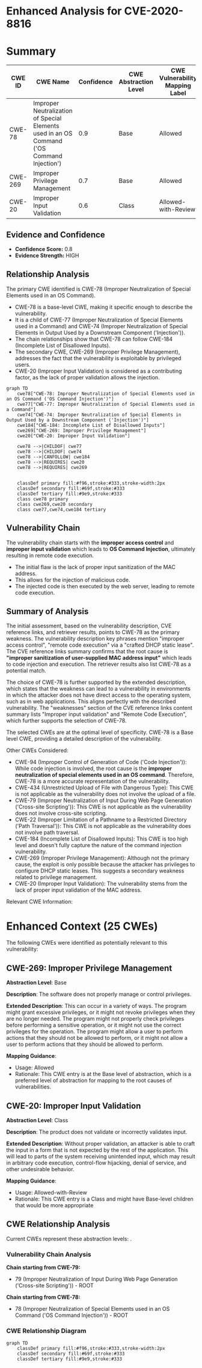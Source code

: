 # Enhanced Analysis for CVE-2020-8816

# Summary
| CWE ID | CWE Name | Confidence | CWE Abstraction Level | CWE Vulnerability Mapping Label | CWE-Vulnerability Mapping Notes |
|---|---|---|---|---|---|
| CWE-78 | Improper Neutralization of Special Elements used in an OS Command ('OS Command Injection') | 0.9 | Base | Allowed | Primary CWE |
| CWE-269 | Improper Privilege Management | 0.7 | Base | Allowed | Secondary CWE |
| CWE-20 | Improper Input Validation | 0.6 | Class | Allowed-with-Review | Secondary CWE |

## Evidence and Confidence

*   **Confidence Score:** 0.8
*   **Evidence Strength:** HIGH

## Relationship Analysis
The primary CWE identified is CWE-78 (Improper Neutralization of Special Elements used in an OS Command).
- CWE-78 is a base-level CWE, making it specific enough to describe the vulnerability.
- It is a child of CWE-77 (Improper Neutralization of Special Elements used in a Command) and CWE-74 (Improper Neutralization of Special Elements in Output Used by a Downstream Component ('Injection')).
- The chain relationships show that CWE-78 can follow CWE-184 (Incomplete List of Disallowed Inputs).
- The secondary CWE, CWE-269 (Improper Privilege Management), addresses the fact that the vulnerability is exploitable by privileged users.
- CWE-20 (Improper Input Validation) is considered as a contributing factor, as the lack of proper validation allows the injection.

```mermaid
graph TD
    cwe78["CWE-78: Improper Neutralization of Special Elements used in an OS Command ('OS Command Injection')"]
    cwe77["CWE-77: Improper Neutralization of Special Elements used in a Command"]
    cwe74["CWE-74: Improper Neutralization of Special Elements in Output Used by a Downstream Component ('Injection')"]
    cwe184["CWE-184: Incomplete List of Disallowed Inputs"]
    cwe269["CWE-269: Improper Privilege Management"]
    cwe20["CWE-20: Improper Input Validation"]

    cwe78 -->|CHILDOF| cwe77
    cwe78 -->|CHILDOF| cwe74
    cwe78 -->|CANFOLLOW| cwe184
    cwe78 -->|REQUIRES| cwe20
    cwe78 -->|REQUIRES| cwe269
    

    classDef primary fill:#f96,stroke:#333,stroke-width:2px
    classDef secondary fill:#69f,stroke:#333
    classDef tertiary fill:#9e9,stroke:#333
    class cwe78 primary
    class cwe269,cwe20 secondary
    class cwe77,cwe74,cwe184 tertiary
```

## Vulnerability Chain
The vulnerability chain starts with the **improper access control** and **improper input validation** which leads to **OS Command Injection**, ultimately resulting in remote code execution.
  - The initial flaw is the lack of proper input sanitization of the MAC address.
  - This allows for the injection of malicious code.
  - The injected code is then executed by the web server, leading to remote code execution.

## Summary of Analysis
The initial assessment, based on the vulnerability description, CVE reference links, and retriever results, points to CWE-78 as the primary weakness. The vulnerability description key phrases mention "improper access control", "remote code execution" via a "crafted DHCP static lease". The CVE reference links summary confirms that the root cause is **"improper sanitization of user-supplied MAC address input"** which leads to code injection and execution. The retriever results also list CWE-78 as a potential match.

The choice of CWE-78 is further supported by the extended description, which states that the weakness can lead to a vulnerability in environments in which the attacker does not have direct access to the operating system, such as in web applications. This aligns perfectly with the described vulnerability. The "weaknesses" section of the CVE reference links content summary lists "Improper input validation" and "Remote Code Execution", which further supports the selection of CWE-78.

The selected CWEs are at the optimal level of specificity. CWE-78 is a Base level CWE, providing a detailed description of the vulnerability.

Other CWEs Considered:

*   CWE-94 (Improper Control of Generation of Code ('Code Injection')): While code injection is involved, the root cause is the **improper neutralization of special elements used in an OS command**. Therefore, CWE-78 is a more accurate representation of the vulnerability.
*   CWE-434 (Unrestricted Upload of File with Dangerous Type): This CWE is not applicable as the vulnerability does not involve the upload of a file.
*   CWE-79 (Improper Neutralization of Input During Web Page Generation ('Cross-site Scripting')): This CWE is not applicable as the vulnerability does not involve cross-site scripting.
*   CWE-22 (Improper Limitation of a Pathname to a Restricted Directory ('Path Traversal')): This CWE is not applicable as the vulnerability does not involve path traversal.
*   CWE-184 (Incomplete List of Disallowed Inputs): This CWE is too high level and doesn't fully capture the nature of the command injection vulnerability.
*   CWE-269 (Improper Privilege Management): Although not the primary cause, the exploit is only possible because the attacker has privileges to configure DHCP static leases. This suggests a secondary weakness related to privilege management.
*   CWE-20 (Improper Input Validation): The vulnerability stems from the lack of proper input validation of the MAC address.

Relevant CWE Information:

# Enhanced Context (25 CWEs)
The following CWEs were identified as potentially relevant to this vulnerability:

## CWE-269: Improper Privilege Management
**Abstraction Level**: Base

**Description**:
The software does not properly manage or control privileges.

**Extended Description**:
This can occur in a variety of ways. The program might grant excessive privileges, or it might not revoke privileges when they are no longer needed. The program might not properly check privileges before performing a sensitive operation, or it might not use the correct privileges for the operation. The program might allow a user to perform actions that they should not be allowed to perform, or it might not allow a user to perform actions that they should be allowed to perform.

**Mapping Guidance**:
- Usage: Allowed
- Rationale: This CWE entry is at the Base level of abstraction, which is a preferred level of abstraction for mapping to the root causes of vulnerabilities.

## CWE-20: Improper Input Validation
**Abstraction Level**: Class

**Description**:
The product does not validate or incorrectly validates input.

**Extended Description**:
Without proper validation, an attacker is able to craft the input in a form that is not expected by the rest of the application. This will lead to parts of the system receiving unintended input, which may result in arbitrary code execution, control-flow hijacking, denial of service, and other undesirable behavior.

**Mapping Guidance**:
- Usage: Allowed-with-Review
- Rationale: This CWE entry is a Class and might have Base-level children that would be more appropriate


## CWE Relationship Analysis

Current CWEs represent these abstraction levels: .


### Vulnerability Chain Analysis

**Chain starting from CWE-79:**
- 79 (Improper Neutralization of Input During Web Page Generation ('Cross-site Scripting')) - ROOT


**Chain starting from CWE-78:**
- 78 (Improper Neutralization of Special Elements used in an OS Command ('OS Command Injection')) - ROOT



### CWE Relationship Diagram

```mermaid
graph TD
    classDef primary fill:#f96,stroke:#333,stroke-width:2px
    classDef secondary fill:#69f,stroke:#333
    classDef tertiary fill:#9e9,stroke:#333
```